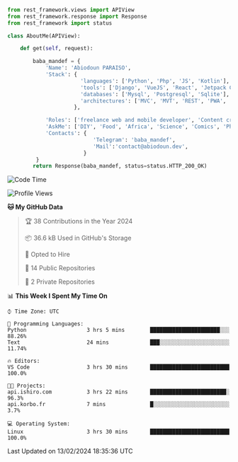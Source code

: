 ###
```python
from rest_framework.views import APIView
from rest_framework.response import Response
from rest_framework import status

class AboutMe(APIView):

    def get(self, request):

        baba_mandef = {
            'Name': 'Abiodoun PARAISO',
            'Stack': {
                       'languages': ['Python', 'Php', 'JS', 'Kotlin'],
                       'tools': ['Django', 'VueJS', 'React', 'Jetpack Compose'],
                       'databases': ['Mysql', 'Postgresql', 'Sqlite'],
                       'architectures': ['MVC', 'MVT', 'REST', 'PWA', 'SPA', 'MicroServices']
                     },

            'Roles': ['freelance web and mobile developer', 'Content creator', 'Teacher', 'Mentor'],
            'AskMe': ['DIY', 'Food', 'Africa', 'Science', 'Comics', 'Photography', 'Tech', 'Programming'],
            'Contacts': {
                           'Telegram': 'baba_mandef',
                           'Mail':'contact@abiodoun.dev',
                        }
         }
        return Response(baba_mandef, status=status.HTTP_200_OK)

```                    

<!--START_SECTION:waka-->
![Code Time](http://img.shields.io/badge/Code%20Time-919%20hrs%207%20mins-blue)

![Profile Views](http://img.shields.io/badge/Profile%20Views-0-blue)

**🐱 My GitHub Data** 

> 🏆 38 Contributions in the Year 2024
 > 
> 📦 36.6 kB Used in GitHub's Storage 
 > 
> 💼 Opted to Hire
 > 
> 📜 14 Public Repositories 
 > 
> 🔑 2 Private Repositories  
 > 
📊 **This Week I Spent My Time On** 

```text
⌚︎ Time Zone: UTC

💬 Programming Languages: 
Python                   3 hrs 5 mins        ██████████████████████░░░   88.26% 
Text                     24 mins             ███░░░░░░░░░░░░░░░░░░░░░░   11.74%

🔥 Editors: 
VS Code                  3 hrs 30 mins       █████████████████████████   100.0%

🐱‍💻 Projects: 
api.ishiro.com           3 hrs 22 mins       ████████████████████████░   96.3% 
api.korbo.fr             7 mins              █░░░░░░░░░░░░░░░░░░░░░░░░   3.7%

💻 Operating System: 
Linux                    3 hrs 30 mins       █████████████████████████   100.0%

```


 Last Updated on 13/02/2024 18:35:36 UTC
<!--END_SECTION:waka-->
